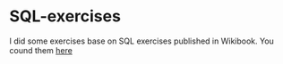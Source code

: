 # SQL-exercises
I did some exercises base on SQL exercises published in Wikibook.
You cound them [here](https://en.wikibooks.org/wiki/SQL_Exercises)
